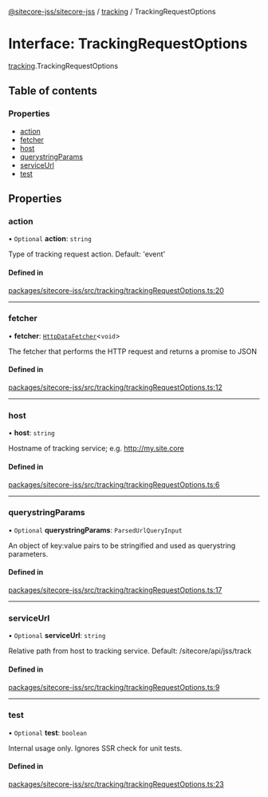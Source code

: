 [@sitecore-jss/sitecore-jss](../README.md) / [tracking](../modules/tracking.md) / TrackingRequestOptions

# Interface: TrackingRequestOptions

[tracking](../modules/tracking.md).TrackingRequestOptions

## Table of contents

### Properties

- [action](tracking.TrackingRequestOptions.md#action)
- [fetcher](tracking.TrackingRequestOptions.md#fetcher)
- [host](tracking.TrackingRequestOptions.md#host)
- [querystringParams](tracking.TrackingRequestOptions.md#querystringparams)
- [serviceUrl](tracking.TrackingRequestOptions.md#serviceurl)
- [test](tracking.TrackingRequestOptions.md#test)

## Properties

### action

• `Optional` **action**: `string`

Type of tracking request action. Default: 'event'

#### Defined in

[packages/sitecore-jss/src/tracking/trackingRequestOptions.ts:20](https://github.com/Sitecore/jss/blob/e77df558c/packages/sitecore-jss/src/tracking/trackingRequestOptions.ts#L20)

___

### fetcher

• **fetcher**: [`HttpDataFetcher`](../modules/index.md#httpdatafetcher)\<`void`\>

The fetcher that performs the HTTP request and returns a promise to JSON

#### Defined in

[packages/sitecore-jss/src/tracking/trackingRequestOptions.ts:12](https://github.com/Sitecore/jss/blob/e77df558c/packages/sitecore-jss/src/tracking/trackingRequestOptions.ts#L12)

___

### host

• **host**: `string`

Hostname of tracking service; e.g. http://my.site.core

#### Defined in

[packages/sitecore-jss/src/tracking/trackingRequestOptions.ts:6](https://github.com/Sitecore/jss/blob/e77df558c/packages/sitecore-jss/src/tracking/trackingRequestOptions.ts#L6)

___

### querystringParams

• `Optional` **querystringParams**: `ParsedUrlQueryInput`

An object of key:value pairs to be stringified and used as querystring parameters.

#### Defined in

[packages/sitecore-jss/src/tracking/trackingRequestOptions.ts:17](https://github.com/Sitecore/jss/blob/e77df558c/packages/sitecore-jss/src/tracking/trackingRequestOptions.ts#L17)

___

### serviceUrl

• `Optional` **serviceUrl**: `string`

Relative path from host to tracking service. Default: /sitecore/api/jss/track

#### Defined in

[packages/sitecore-jss/src/tracking/trackingRequestOptions.ts:9](https://github.com/Sitecore/jss/blob/e77df558c/packages/sitecore-jss/src/tracking/trackingRequestOptions.ts#L9)

___

### test

• `Optional` **test**: `boolean`

Internal usage only. Ignores SSR check for unit tests.

#### Defined in

[packages/sitecore-jss/src/tracking/trackingRequestOptions.ts:23](https://github.com/Sitecore/jss/blob/e77df558c/packages/sitecore-jss/src/tracking/trackingRequestOptions.ts#L23)
